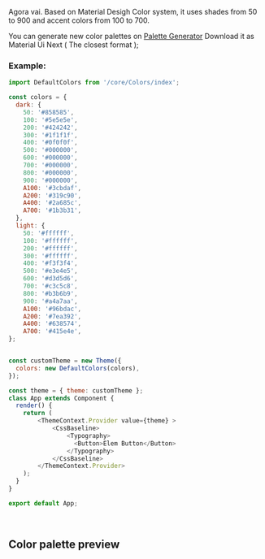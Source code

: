 Agora vai. Based on Material Desigh Color system, it uses shades from 50 to 900 and accent colors from 100 to 700.

You can generate new color palettes on [Palette Generator](http://mcg.mbitson.com/#!?mcgpalette0=%23e3e4e5&themename=mcgtheme) Download it as Material Ui Next ( The closest format );

### Example: 

```js
import DefaultColors from '/core/Colors/index';

const colors = {
  dark: {
    50: '#858585',
    100: '#5e5e5e',
    200: '#424242',
    300: '#1f1f1f',
    400: '#0f0f0f',
    500: '#000000',
    600: '#000000',
    700: '#000000',
    800: '#000000',
    900: '#000000',
    A100: '#3cbdaf',
    A200: '#319c90',
    A400: '#2a685c',
    A700: '#1b3b31',
  },
  light: {
    50: '#ffffff',
    100: '#ffffff',
    200: '#ffffff',
    300: '#ffffff',
    400: '#f3f3f4',
    500: '#e3e4e5',
    600: '#d3d5d6',
    700: '#c3c5c8',
    800: '#b3b6b9',
    900: '#a4a7aa',
    A100: '#96bdac',
    A200: '#7ea392',
    A400: '#638574',
    A700: '#415e4e',
};


const customTheme = new Theme({
  colors: new DefaultColors(colors),
});

const theme = { theme: customTheme };
class App extends Component {
  render() {
    return (
        <ThemeContext.Provider value={theme} >
            <CssBaseline>
                <Typography>
                  <Button>Elem Button</Button>
                </Typography>
            </CssBaseline>
        </ThemeContext.Provider>
    );
  }
}

export default App;

```
<br />

## Color palette preview 
